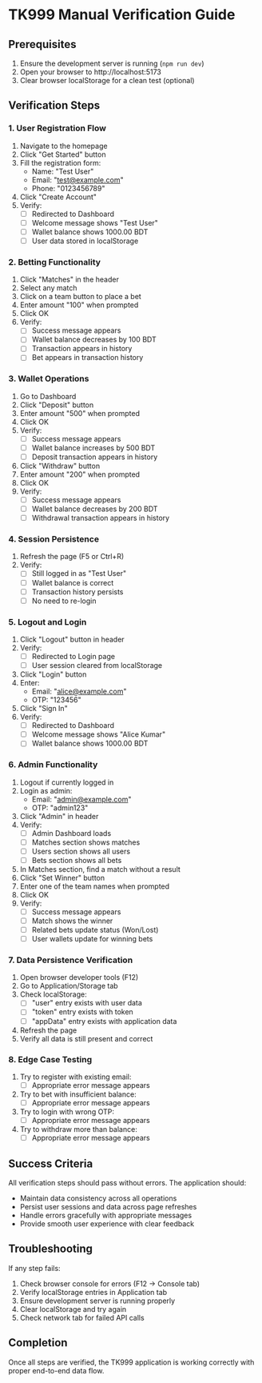 # TK999 Manual Verification Guide

## Prerequisites
1. Ensure the development server is running (`npm run dev`)
2. Open your browser to http://localhost:5173
3. Clear browser localStorage for a clean test (optional)

## Verification Steps

### 1. User Registration Flow
1. Navigate to the homepage
2. Click "Get Started" button
3. Fill the registration form:
   - Name: "Test User"
   - Email: "test@example.com"
   - Phone: "0123456789"
4. Click "Create Account"
5. Verify:
   - [ ] Redirected to Dashboard
   - [ ] Welcome message shows "Test User"
   - [ ] Wallet balance shows 1000.00 BDT
   - [ ] User data stored in localStorage

### 2. Betting Functionality
1. Click "Matches" in the header
2. Select any match
3. Click on a team button to place a bet
4. Enter amount "100" when prompted
5. Click OK
6. Verify:
   - [ ] Success message appears
   - [ ] Wallet balance decreases by 100 BDT
   - [ ] Transaction appears in history
   - [ ] Bet appears in transaction history

### 3. Wallet Operations
1. Go to Dashboard
2. Click "Deposit" button
3. Enter amount "500" when prompted
4. Click OK
5. Verify:
   - [ ] Success message appears
   - [ ] Wallet balance increases by 500 BDT
   - [ ] Deposit transaction appears in history

6. Click "Withdraw" button
7. Enter amount "200" when prompted
8. Click OK
9. Verify:
   - [ ] Success message appears
   - [ ] Wallet balance decreases by 200 BDT
   - [ ] Withdrawal transaction appears in history

### 4. Session Persistence
1. Refresh the page (F5 or Ctrl+R)
2. Verify:
   - [ ] Still logged in as "Test User"
   - [ ] Wallet balance is correct
   - [ ] Transaction history persists
   - [ ] No need to re-login

### 5. Logout and Login
1. Click "Logout" button in header
2. Verify:
   - [ ] Redirected to Login page
   - [ ] User session cleared from localStorage

3. Click "Login" button
4. Enter:
   - Email: "alice@example.com"
   - OTP: "123456"
5. Click "Sign In"
6. Verify:
   - [ ] Redirected to Dashboard
   - [ ] Welcome message shows "Alice Kumar"
   - [ ] Wallet balance shows 1000.00 BDT

### 6. Admin Functionality
1. Logout if currently logged in
2. Login as admin:
   - Email: "admin@example.com"
   - OTP: "admin123"
3. Click "Admin" in header
4. Verify:
   - [ ] Admin Dashboard loads
   - [ ] Matches section shows matches
   - [ ] Users section shows all users
   - [ ] Bets section shows all bets

5. In Matches section, find a match without a result
6. Click "Set Winner" button
7. Enter one of the team names when prompted
8. Click OK
9. Verify:
   - [ ] Success message appears
   - [ ] Match shows the winner
   - [ ] Related bets update status (Won/Lost)
   - [ ] User wallets update for winning bets

### 7. Data Persistence Verification
1. Open browser developer tools (F12)
2. Go to Application/Storage tab
3. Check localStorage:
   - [ ] "user" entry exists with user data
   - [ ] "token" entry exists with token
   - [ ] "appData" entry exists with application data

4. Refresh the page
5. Verify all data is still present and correct

### 8. Edge Case Testing
1. Try to register with existing email:
   - [ ] Appropriate error message appears

2. Try to bet with insufficient balance:
   - [ ] Appropriate error message appears

3. Try to login with wrong OTP:
   - [ ] Appropriate error message appears

4. Try to withdraw more than balance:
   - [ ] Appropriate error message appears

## Success Criteria
All verification steps should pass without errors. The application should:
- Maintain data consistency across all operations
- Persist user sessions and data across page refreshes
- Handle errors gracefully with appropriate messages
- Provide smooth user experience with clear feedback

## Troubleshooting
If any step fails:
1. Check browser console for errors (F12 → Console tab)
2. Verify localStorage entries in Application tab
3. Ensure development server is running properly
4. Clear localStorage and try again
5. Check network tab for failed API calls

## Completion
Once all steps are verified, the TK999 application is working correctly with proper end-to-end data flow.